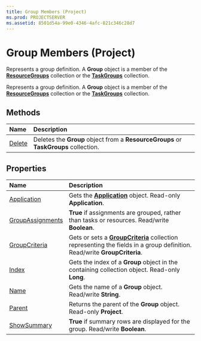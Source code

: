 ```yaml
---
title: Group Members (Project)
ms.prod: PROJECTSERVER
ms.assetid: 8501d54a-99e0-4346-4afc-821c346c28d7
---
```



# Group Members (Project)
Represents a group definition. A  **Group** object is a member of the **[ResourceGroups](resourcegroups-object-project.md)** collection or the **[TaskGroups](taskgroups-object-project.md)** collection.

Represents a group definition. A  **Group** object is a member of the **[ResourceGroups](resourcegroups-object-project.md)** collection or the **[TaskGroups](taskgroups-object-project.md)** collection.


## Methods



|**Name**|**Description**|
|:-----|:-----|
|[Delete](group-delete-method-project.md)|Deletes the  **Group** object from a **ResourceGroups** or **TaskGroups** collection.|

## Properties



|**Name**|**Description**|
|:-----|:-----|
|[Application](group-application-property-project.md)|Gets the  **[Application](application-object-project.md)** object. Read-only **Application**.|
|[GroupAssignments](group-groupassignments-property-project.md)|**True** if assignments are grouped, rather than tasks or resources. Read/write **Boolean**.|
|[GroupCriteria](group-groupcriteria-property-project.md)|Gets or sets a  **[GroupCriteria](groupcriterion-object-project.md)** collection representing the fields in a group definition. Read/write **GroupCriteria**.|
|[Index](group-index-property-project.md)|Gets the index of a  **Group** object in the containing collection object. Read-only **Long**.|
|[Name](group-name-property-project.md)|Gets the name of a  **Group** object. Read/write **String**.|
|[Parent](group-parent-property-project.md)|Returns the parent of the  **Group** object. Read-only **Project**.|
|[ShowSummary](group-showsummary-property-project.md)|**True** if summary rows are displayed for the group. Read/write **Boolean**.|

